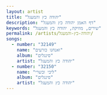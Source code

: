 ```yaml
---
layout: artist
title: "יהודה כץ והמעגל"
description: "דף האמן יהודה כץ והמעגל"
keywords: "שירים, מוזיקה, יהודה כץ והמעגל"
permalink: /artists/יהודה-כץ-והמעגל/
songs:
  - number: "32149"
    name: "ואנחנו כורעים"
    album: "סינגלים"
    artist: "יהודה כץ והמעגל"
  - number: "32150"
    name: "ליבי ובשרי"
    album: "סינגלים"
    artist: "יהודה כץ והמעגל"
---
```

